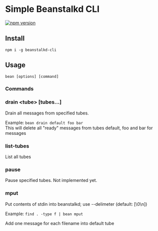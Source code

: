 # Simple Beanstalkd CLI

[![npm version](https://badge.fury.io/js/beanstalkd-cli.svg)](https://badge.fury.io/js/beanstalkd-cli)

## Install

`npm i -g beanstalkd-cli`

## Usage

`bean [options] [command]`

### Commands
  
### drain \<tube\> [tubes...]

Drain all messages from specified tubes.  

Example: `bean drain default foo bar`  
This will delete all "ready" messages from tubes default, foo and bar for messages

### list-tubes

List all tubes  

### pause

Pause specified tubes. Not implemented yet.

### mput

Put contents of stdin into beanstalkd; use --delimeter (default: [\0\n])

Example: `find . -type f | bean mput`

Add one message for each filename into default tube
